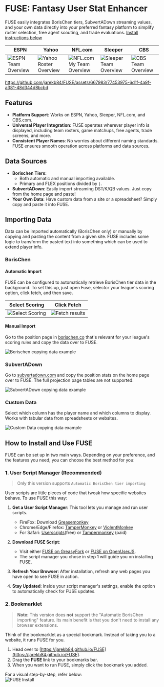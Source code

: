 # FUSE: Fantasy User Stat Enhancer

FUSE easily integrates BorisChen tiers, SubvertADown streaming values, and your own data directly into your preferred fantasy platform to simplify roster selection, free agent scouting, and trade evaluations. [Install instructions below](#how-to-install-and-use-fuse)

| ESPN             | Yahoo             | NFL.com           | Sleeper           | CBS               |
|------------------|------------------ |------------------ |------------------ |------------------ |
| ![ESPN Team Overview](/dist/assets/espn_team_overview.png) | ![Yahoo Roster Overview](/dist/assets/yahoo_roster_overview.png) | ![NFL.com My Team Overview](/dist/assets/nfl_my_team_overview.png) | ![Sleeper Team Overview](/dist/assets/sleeper_team_overview.png) | ![CBS Team Overview](/dist/assets/cbs_team_overview.png) |

https://github.com/jarekb84/FUSE/assets/667983/77453975-6d1f-4a9f-a381-48d344d8bcbd

## Features
- **Platform Support**: Works on ESPN, Yahoo, Sleeper, NFL.com, and CBS.com.
- **Universal Player Integration**: FUSE operates wherever player info is displayed, including team rosters, game matchups, free agents, trade screens, and more.
- **Consistent Player Names**: No worries about different naming standards. FUSE ensures smooth operation across platforms and data sources.


## Data Sources
- **Borischen Tiers**:
  - Both automatic and manual importing available.
  - Primary and FLEX positions divided by `|`.
- **SubvertADown**: Easily import streaming DST/K/QB values. Just copy from the home page and paste!
- **Your Own Data**: Have custom data from a site or a spreadsheet? Simply copy and paste it into FUSE.

## Importing Data
Data can be imported automatically (BorisChen only) or manually by copying and pasting the content from a given site. FUSE includes some logic to transform the pasted text into something which can be used to extend player info.

### BorisChen
#### Automatic Import
FUSE can be configured to automatically retrieve BorisChen tier data in the background. To set this up, just open Fuse, selector your league's scoring option, click fetch, and then save.

| Select Scoring   | Click Fetch       | 
|------------------|------------------ |
| ![Select Scoring](/dist/assets/borischen_auto_1.png) | ![Fetch results](/dist/assets/borischen_auto_2.png) |


#### Manual Import
Go to the position page in [borischen.co](http://www.borischen.co/) that's relevant for your league's scoring rules and copy the data over to FUSE.

![Borischen copying data example](/dist/assets/borischen_copying.png)

### SubvertADown
Go to [subvertadown.com](https://subvertadown.com/) and copy the position stats on the home page over to FUSE. The full projection page tables are not supported.

![SubvertADown copying data example](/dist/assets/subvertadown_copying.png)

### Custom Data
Select which column has the player name and which columns to display. Works with tabular data from spreadsheets or websites.

![Custom Data copying data example](/dist/assets/custom_data_copying.png)


## How to Install and Use FUSE

FUSE can be set up in two main ways. Depending on your preference, and the features you need, you can choose the best method for you:

### 1. User Script Manager (Recommended)

> Only this version supports `Automatic BorisChen tier importing`

User scripts are little pieces of code that tweak how specific websites behave. To use FUSE this way:

1. **Get a User Script Manager**: This tool lets you manage and run user scripts.
   - FireFox: Download [Greasemonkey](https://www.greasespot.net/)
   - Chrome/Edge/Firefox: [TamperMonkey](http://tampermonkey.net) or [ViolentMonkey](https://violentmonkey.github.io/get-it)
   - For Safari: [Userscripts](https://apps.apple.com/us/app/userscripts/id1463298887)(free) or [Tampermonkey](https://apps.apple.com/us/app/tampermonkey/id1482490089) (paid)

2. **Download FUSE Script**:
   - Visit either [FUSE on GreasyFork](https://greasyfork.org/en/scripts/475542-fuse) or [FUSE on OpenUserJS](https://openuserjs.org/scripts/Dison/FUSE).
   - The script manager you chose in step 1 will guide you on installing FUSE.

3. **Refresh Your Browser**: After installation, refresh any web pages you have open to see FUSE in action.

4. **Stay Updated**: Inside your script manager's settings, enable the option to automatically check for FUSE updates.

### 2. Bookmarklet

> **Note**: This version does **not** support the "Automatic BorisChen importing" feature. Its main benefit is that you don't need to install any browser extensions.

Think of the bookmarklet as a special bookmark. Instead of taking you to a website, it runs FUSE for you.

1. Head over to [https://jarekb84.github.io/FUSE](https://jarekb84.github.io/FUSE).
2. Drag the **FUSE** link to your bookmarks bar.
3. When you want to run FUSE, simply click the bookmark you added.

For a visual step-by-step, refer below:  
![FUSE Install](/dist/assets/FUSE_install.gif)
